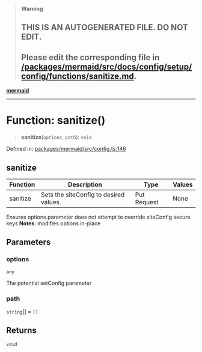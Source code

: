 > **Warning**
>
> ## THIS IS AN AUTOGENERATED FILE. DO NOT EDIT.
>
> ## Please edit the corresponding file in [/packages/mermaid/src/docs/config/setup/config/functions/sanitize.md](../../../../../packages/mermaid/src/docs/config/setup/config/functions/sanitize.md).

[**mermaid**](../../README.md)

---

# Function: sanitize()

> **sanitize**(`options`, `path`): `void`

Defined in: [packages/mermaid/src/config.ts:146](https://github.com/mermaid-js/mermaid/blob/master/packages/mermaid/src/config.ts#L146)

## sanitize

| Function | Description                            | Type        | Values |
| -------- | -------------------------------------- | ----------- | ------ |
| sanitize | Sets the siteConfig to desired values. | Put Request | None   |

Ensures options parameter does not attempt to override siteConfig secure keys **Notes**: modifies
options in-place

## Parameters

### options

`any`

The potential setConfig parameter

### path

`string`\[] = `[]`

## Returns

`void`
